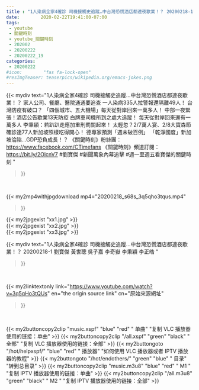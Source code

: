```yaml
---
title : "1人染病全家4確診 司機接觸史追蹤…中台灣恐慌酒店都連夜歇業！？ 20200218-1 劉寶傑 黃世聰 吳子嘉 李奇嶽 李秉穎 李正皓 "
date:        2020-02-22T19:41:00-07:00
tags:
 - youtube
 - 關鍵時刻
 - youtube_關鍵時刻
 - 202002
 - 20200222
 - 20200222_19
categories:
 - 20200222
#icon:        "fas fa-lock-open"
#resImgTeaser: teaserpics/wikipedia.org/emacs-jokes.png
---
```


{{< mydiv text="1人染病全家4確診 司機接觸史追蹤…中台灣恐慌酒店都連夜歇業！？ 家人公司、餐廳、醫院通通要追查 一人染病335人拉警報還隔離49人！ 台灣防疫有破口？ 「四個城市、五大機場」每天從對岸回來一萬多人！ 中部一夜緊張！酒店公告歇業13天防疫 白牌車司機所到之處大追蹤！ 每天從對岸回來還有一萬多人 李秉穎：若趴趴走應加重刑罰關起來！ 太輕忽？2/7萬人宴、2/8大寶森節 確診達77人新加坡照樣吃得開心！ 德專家預測「週末破百例」 「乾淨國度」新加坡淪陷…GDP恐負成長！？  《關鍵時刻》粉絲團：https://www.facebook.com/CTimefans 《關鍵時刻》頻道訂閱：https://bit.ly/2OlcnV7  #劉寶傑 #新聞萬象內幕追擊 #週一至週五看寶傑的關鍵時刻 "
>}}
<br>


{{< my2mp4withjpgdownload mp4="20200218_s68s_3q5qho3tqus.mp4"
>}}

{{< my2jpgexist "xx1.jpg" >}}<br>
{{< my2jpgexist "xx2.jpg" >}}<br>
{{< my2jpgexist "xx3.jpg" >}}<br>



{{< mydiv text="1人染病全家4確診 司機接觸史追蹤…中台灣恐慌酒店都連夜歇業！？ 20200218-1 劉寶傑 黃世聰 吳子嘉 李奇嶽 李秉穎 李正皓 "
>}}
<br>

{{< my2linktextonly link="https://www.youtube.com/watch?v=3q5qHo3tQUs"
en="the origin source link" cn="原始來源網址"
>}}


<br>

{{< my2buttoncopy2clip "music.xspf"        "blue"   "red"    " 单曲"  "复制 VLC 播放器使用的链接：单曲" >}} {{< my2buttoncopy2clip "/all.xspf"         "green"  "black"  " 全部"  "复制 VLC 播放器使用的链接：全部" >}} {{< my2buttongoto      "/hot/helpxspf/"    "blue"   "red"    " 播放器" "如何使用 VLC 播放器或者 IPTV 播放器的教程" >}} {{< my2buttongoto      "/hot/endothers/"   "green"  "blue"   " 目录"   "转到总目录" >}} {{< my2buttoncopy2clip "music.m3u8"        "blue"   "red"    " M1 "    "复制 IPTV 播放器使用的链接：单曲" >}} {{< my2buttoncopy2clip "/all.m3u8"         "green"  "black"  " M2 "    "复制 IPTV 播放器使用的链接：全部" >}} 
